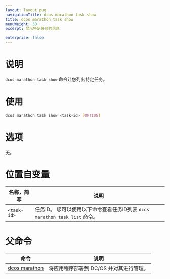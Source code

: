 ```yaml
---
layout: layout.pug
navigationTitle: dcos marathon task show
title: dcos marathon task show
menuWeight: 30
excerpt: 显示特定任务的信息

enterprise: false
---
```



# 说明
`dcos marathon task show` 命令让您列出特定任务。

# 使用

```bash
dcos marathon task show <task-id> [OPTION]
```

# 选项

无。

# 位置自变量

| 名称，简写 | 说明 |
|---------|-------------|
| `<task-id>`   |  任务ID。 您可以使用以下命令查看任务ID列表 `dcos marathon task list` 命令。|

# 父命令

| 命令 | 说明 |
|---------|-------------|
| [dcos marathon](/cn/1.11/cli/command-reference/dcos-marathon/) | 将应用程序部署到 DC/OS 并对其进行管理。|


